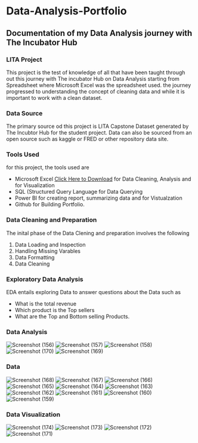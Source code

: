 # Data-Analysis-Portfolio
## Documentation of my Data Analysis journey with The Incubator Hub
### LITA Project
This project is the test of knowledge of all that have been taught through out this journey with The incubator Hub on Data Analysis starting from Spreadsheet where Microsoft Excel was the spreadsheet used. the journey progressed to understanding the concept of cleaning data and while it is important to work with a clean dataset. 

### Data Source
The primary source od this project is LITA Capstone Dataset generated by The Incubtor Hub for the student project. Data can also be sourced from an open source such as kaggle or FRED or other repository data site.

### Tools Used
for this project, the tools used are
- Microsoft Excel [Click Here to Download](https://www.microsoft.com) for Data Cleaning, Analysis and for Visualization
- SQL (Structured Query Language for Data Querying
- Power BI for creating report, summarizing data and for Vistualzation
- Github for Building Portfolio.

### Data Cleaning and Preparation
The inital phase of the Data Clening and preparation involves the following
1. Data Loading and Inspection
2. Handling Missing Varables
3. Data Formatting
4. Data Cleaning

### Exploratory Data Analysis
EDA entails exploring Data to answer questions about the Data such as 
- What is the total revenue
- Which product is the Top sellers
- What are the Top and Bottom selling Products.


  
### Data Analysis
![Screenshot (156)](https://github.com/user-attachments/assets/3bd785e9-7da8-4948-a574-c492a6116d27)
![Screenshot (157)](https://github.com/user-attachments/assets/e031df4e-0fbc-4a1e-989f-4b6cdc9d4b2c)
![Screenshot (158)](https://github.com/user-attachments/assets/c2cd5e94-d852-46c9-a6a9-e8a9de363d89)
![Screenshot (170)](https://github.com/user-attachments/assets/a5917093-7087-4da0-a400-de330733cf54)
![Screenshot (169)](https://github.com/user-attachments/assets/c6bc745a-19cc-489e-8fd1-9d94f3ee237b)

### Data 
![Screenshot (168)](https://github.com/user-attachments/assets/336cbfdc-9ed6-407f-9ab2-4f9d83575725)
![Screenshot (167)](https://github.com/user-attachments/assets/806c8d1f-9e72-4db7-a752-883f72362683)
![Screenshot (166)](https://github.com/user-attachments/assets/c3994159-d5a8-4041-bea9-01b050b02b09)
![Screenshot (165)](https://github.com/user-attachments/assets/6bcadfb2-23f9-4ea2-91c9-e6e3e55d16e4)
![Screenshot (164)](https://github.com/user-attachments/assets/d0739ce7-7b30-4f8b-9c99-ba3c45c12bc1)
![Screenshot (163)](https://github.com/user-attachments/assets/01b02e2a-f79a-4a3b-8996-eedc27c84645)
![Screenshot (162)](https://github.com/user-attachments/assets/eb1a7db1-791d-4545-993c-89f23696fff3)
![Screenshot (161)](https://github.com/user-attachments/assets/6b544d47-ac7f-4883-9989-0973c0d9253b)
![Screenshot (160)](https://github.com/user-attachments/assets/d29426ea-82ee-4701-82c7-37e8e2db65ce)
![Screenshot (159)](https://github.com/user-attachments/assets/82505788-2a89-49bc-9bf7-0b6d83eecacb)

### Data Visualization
![Screenshot (174)](https://github.com/user-attachments/assets/51b6eb79-3a95-4355-9389-6f1809861ff3)
![Screenshot (173)](https://github.com/user-attachments/assets/2e9fd351-c43b-4741-8ea6-c91d93614f4c)
![Screenshot (172)](https://github.com/user-attachments/assets/d5bbdabc-668c-416a-992a-0a23b7c7fe13)
![Screenshot (171)](https://github.com/user-attachments/assets/50c3ad7c-a3b5-43f5-965c-f53dba65eecf)
